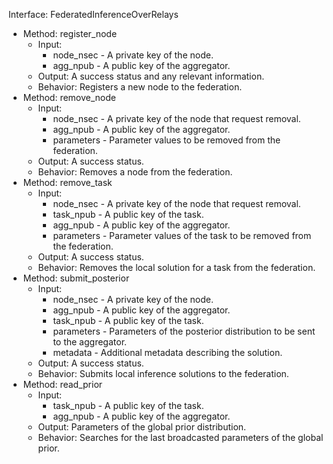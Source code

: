 Interface: FederatedInferenceOverRelays

* Method: register_node
    - Input:
      - node_nsec - A private key of the node.
      - agg_npub - A public key of the aggregator.
    - Output: A success status and any relevant information.
    - Behavior: Registers a new node to the federation.
* Method: remove_node
    - Input:
        - node_nsec - A private key of the node that request removal.
        - agg_npub - A public key of the aggregator.
        - parameters - Parameter values to be removed from the federation. 
    - Output: A success status.
    - Behavior: Removes a node from the federation.
* Method: remove_task
    - Input:
        - node_nsec - A private key of the node that request removal.
        - task_npub - A public key of the task.
        - agg_npub - A public key of the aggregator.
        - parameters - Parameter values of the task to be removed from the federation. 
    - Output: A success status.
    - Behavior: Removes the local solution for a task from the federation.
* Method: submit_posterior
    - Input:
        - node_nsec - A private key of the node.
        - agg_npub - A public key of the aggregator.
        - task_npub - A public key of the task.
        - parameters - Parameters of the posterior distribution to be sent to the aggregator.
        - metadata - Additional metadata describing the solution.
    - Output: A success status.
    - Behavior: Submits local inference solutions to the federation.
* Method: read_prior
    - Input:
        - task_npub - A public key of the task.
        - agg_npub - A public key of the aggregator.
    - Output: Parameters of the global prior distribution.
    - Behavior: Searches for the last broadcasted parameters of the global prior.
